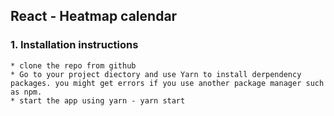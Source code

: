 ## React - Heatmap calendar 

### 1. Installation instructions

    * clone the repo from github
    * Go to your project diectory and use Yarn to install derpendency packages. you might get errors if you use another package manager such as npm. 
    * start the app using yarn - yarn start